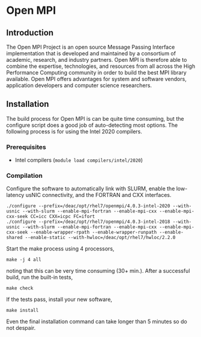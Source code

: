 # Open MPI


## Introduction

The Open MPI Project is an open source Message Passing Interface implementation
that is developed and maintained by a consortium of academic, research, and
industry partners. Open MPI is therefore able to combine the expertise,
technologies, and resources from all across the High Performance Computing
community in order to build the best MPI library available. Open MPI offers
advantages for system and software vendors, application developers and computer
science researchers.


## Installation

The build process for Open MPI is can be quite time consuming, but the configure
script does a good job of auto-detecting most options. The following process is
for using the Intel 2020 compilers.


### Prerequisites

* Intel compilers (`module load compilers/intel/2020`)


### Compilation

Configure the software to automatically link with SLURM, enable the low-latency
usNIC connectivity, and the FORTRAN and CXX interfaces.

```
./configure --prefix=/deac/opt/rhel7/openmpi/4.0.3-intel-2020 --with-usnic --with-slurm --enable-mpi-fortran --enable-mpi-cxx --enable-mpi-cxx-seek CC=icc CXX=icpc FC=ifort
./configure --prefix=/deac/opt/rhel7/openmpi/4.0.3-intel-2018 --with-usnic --with-slurm --enable-mpi-fortran --enable-mpi-cxx --enable-mpi-cxx-seek --enable-wrapper-rpath --enable-wrapper-runpath --enable-shared --enable-static --with-hwloc=/deac/opt/rhel7/hwloc/2.2.0
```

Start the make process using 4 processors,

```
make -j 4 all
```

noting that this can be very time consuming (30+ min.). After a successful
build, run the built-in tests,

```
make check
```

If the tests pass, install your new software,

```
make install
```

Even the final installation command can take longer than 5 minutes so do not
despair.
